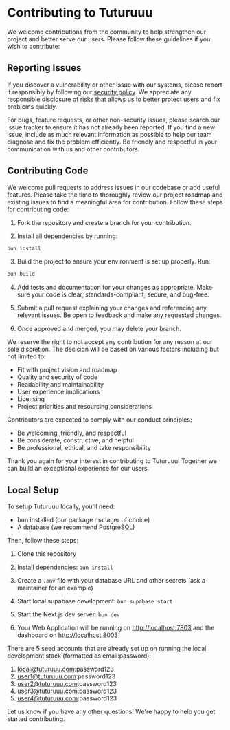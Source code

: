 # Contributing to Tuturuuu

We welcome contributions from the community to help strengthen our project and better serve our users. Please follow these guidelines if you wish to contribute:

## Reporting Issues

If you discover a vulnerability or other issue with our systems, please report it responsibly by following our [security policy](link). We appreciate any responsible disclosure of risks that allows us to better protect users and fix problems quickly.

For bugs, feature requests, or other non-security issues, please search our issue tracker to ensure it has not already been reported. If you find a new issue, include as much relevant information as possible to help our team diagnose and fix the problem efficiently. Be friendly and respectful in your communication with us and other contributors.

## Contributing Code

We welcome pull requests to address issues in our codebase or add useful features. Please take the time to thoroughly review our project roadmap and existing issues to find a meaningful area for contribution. Follow these steps for contributing code:

1. Fork the repository and create a branch for your contribution.

2. Install all dependencies by running:

```bash
bun install
```

3. Build the project to ensure your environment is set up properly. Run:

```bash
bun build
```

4. Add tests and documentation for your changes as appropriate. Make sure your code is clear, standards-compliant, secure, and bug-free.

5. Submit a pull request explaining your changes and referencing any relevant issues. Be open to feedback and make any requested changes.

6. Once approved and merged, you may delete your branch.

We reserve the right to not accept any contribution for any reason at our sole discretion. The decision will be based on various factors including but not limited to:

- Fit with project vision and roadmap
- Quality and security of code
- Readability and maintainability
- User experience implications
- Licensing
- Project priorities and resourcing considerations

Contributors are expected to comply with our conduct principles:

- Be welcoming, friendly, and respectful
- Be considerate, constructive, and helpful
- Be professional, ethical, and take responsibility

Thank you again for your interest in contributing to Tuturuuu! Together we can build an exceptional experience for our users.

## Local Setup

To setup Tuturuuu locally, you'll need:

- bun installed (our package manager of choice)
- A database (we recommend PostgreSQL)

Then, follow these steps:

1. Clone this repository

2. Install dependencies: `bun install`

3. Create a `.env` file with your database URL and other secrets (ask a maintainer for an example)

4. Start local supabase development: `bun supabase start`

5. Start the Next.js dev server: `bun dev`

6. Your Web Application will be running on <http://localhost:7803> and the dashboard on <http://localhost:8003>

There are 5 seed accounts that are already set up on running the local development stack (formatted as email:password):

1. <local@tuturuuu.com>:password123
2. <user1@tuturuuu.com>:password123
3. <user2@tuturuuu.com>:password123
4. <user3@tuturuuu.com>:password123
5. <user4@tuturuuu.com>:password123

Let us know if you have any other questions! We're happy to help you get started contributing.
